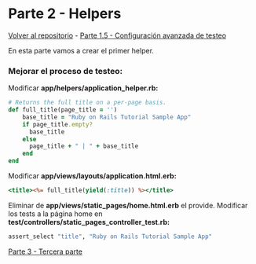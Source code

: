 # Parte 2 - Helpers

[Volver al repositorio](https://github.com/Elolawyn/Rails5Tutorial) - [Parte 1.5 - Configuración avanzada de testeo](https://github.com/Elolawyn/Rails5Tutorial/tree/master/docs/01_5/README.md)

En esta parte vamos a crear el primer helper.

### Mejorar el proceso de testeo:

Modificar **app/helpers/application_helper.rb:**

```ruby
# Returns the full title on a per-page basis.
def full_title(page_title = '')
	base_title = "Ruby on Rails Tutorial Sample App"
	if page_title.empty?
	  base_title
	else
	  page_title + " | " + base_title
	end
end
```

Modificar **app/views/layouts/application.html.erb:**

```RHTML
<title><%= full_title(yield(:title)) %></title>
```

Eliminar de **app/views/static_pages/home.html.erb** el provide. Modificar los tests a la página home en **test/controllers/static_pages_controller_test.rb:**

```ruby
assert_select "title", "Ruby on Rails Tutorial Sample App"
```

[Parte 3 - Tercera parte](https://github.com/Elolawyn/Rails5Tutorial/tree/master/docs/03/README.md)
